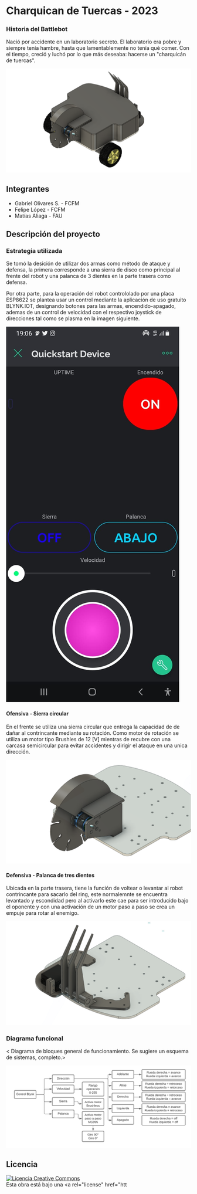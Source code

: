 # Charquican de Tuercas - 2023

### Historia del Battlebot
Nació por accidente en un laboratorio secreto. El laboratorio era pobre y siempre tenía hambre, hasta que lamentablemente no tenía qué comer. Con el tiempo, creció y luchó por lo que más deseaba: hacerse un "charquicán de tuercas".
  
![Robot Ejemplo](/multimedia/carcasa05.png)

## Integrantes
- Gabriel Olivares S. - FCFM
- Felipe López - FCFM
- Matías Aliaga - FAU 


## Descripción del proyecto
  
### Estrategia utilizada

Se tomó la desición de utilizar dos armas como método de ataque y defensa, la primera corresponde a una sierra de disco como principal al frente del robot y una palanca de 3 dientes en la parte trasera como defensa.

Por otra parte, para la operación del robot contrololado por una placa ESP8622 se plantea usar un control mediante la aplicación de uso gratuito BLYNK.IOT, designando botones para las armas, encendido-apagado, ademas de un control de velocidad con el respectivo joystick de direcciones tal como se plasma en la imagen siguiente.

![Robot Ejemplo](/multimedia/blynk.jpeg)
  
#### Ofensiva - Sierra circular

En el frente se utiliza una sierra circular que entrega la capacidad de de dañar al contrincante mediante su rotación. Como motor de rotación se utiliza un motor tipo Brushles de 12 [V] mientras de recubre con una carcasa semicircular para evitar accidentes y dirigir el ataque en una unica dirección.

![Robot Ejemplo](/multimedia/sierra.png)

#### Defensiva - Palanca de tres dientes

Ubicada en la parte trasera, tiene la función de voltear o levantar al robot contrincante para sacarlo del ring, este normalemnte se encuentra levantado y escondidad pero al activarlo este cae para ser introducido bajo el oponente y con una activación de un motor paso a paso se crea un empuje para rotar al enemigo.

![Robot Ejemplo](/multimedia/palanca.png)

### Diagrama funcional
< Diagrama de bloques general de funcionamiento. Se sugiere un esquema de sistemas, completo.>

![Robot Ejemplo](/multimedia/Diagrama.png)

## Licencia
<a rel="license" href="http://creativecommons.org/licenses/by-nc/4.0/"><img alt="Licencia Creative Commons" style="border-width:0" src="https://i.creativecommons.org/l/by-nc/4.0/88x31.png" /></a><br />Esta obra está bajo una <a rel="license" href="htt
